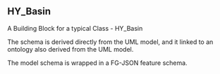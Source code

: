 ## HY_Basin

 A Building Block for a typical Class - HY_Basin

The schema is derived directly from the UML model, and it linked to an ontology also derived from the UML model.

The model schema is wrapped in a FG-JSON feature schema.



